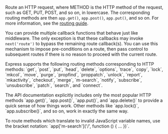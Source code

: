 Route an HTTP request, where METHOD is the HTTP method of the request, such as GET, PUT, POST, and so on, in lowercase. The corresponding routing methods are then `app.get()`, `app.post()`, `app.put()`, and so on. For more information, see the [routing guide](/guide/routing.html).

You can provide multiple callback functions that behave just like middleware. The only exception is that these callbacks may invoke `next('route')` to bypass the remaining route callback(s). You can use this mechanism to impose pre-conditions on a route, then pass control to subsequent routes if there is no reason to proceed with the current route.

<div class="doc-box doc-info">
  <p>
    Express supports the following routing methods corresponding to HTTP methods: `get`, `post`, `put`, `head`, `delete`, `options`, `trace`, `copy`, `lock`, `mkcol`, `move`, `purge`, `propfind`, `proppatch`, `unlock`, `report`, `mkactivity`, `checkout`, `merge`, `m-search`, `notify`, `subscribe`, `unsubscribe`, `patch`, `search`, and `connect`.
  </p>
  <p>
    The API documentation explicitly includes only the most popular HTTP methods `app.get()`, `app.post()`, `app.put()`, and `app.delete()` to provide a quick sense of how things work. Other methods like `app.lock()`, `app.subscribe()`, and so on, work in exactly the same way.
  </p>
  <p>
    To route methods which translate to invalid JavaScript variable names, use the bracket notation:
    `app['m-search']('/', function () { ... })`.
  </p>
</div>
